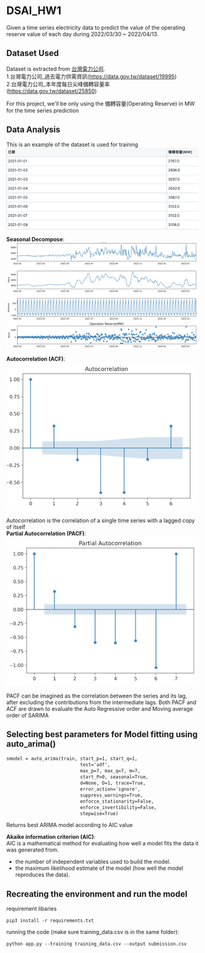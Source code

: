 # DSAI_HW1

Given a time series electricity data to predict the value of the operating reserve value of each day during 2022/03/30 ~ 2022/04/13. 



## Dataset Used

Dataset is extracted from [台灣電力公司](https://data.gov.tw/).  
1.台灣電力公司_過去電力供需資訊(https://data.gov.tw/dataset/19995)  
2.台灣電力公司_本年度每日尖峰備轉容量率(https://data.gov.tw/dataset/25850)

For this project, we'll be only using the 備轉容量(Operating Reserve) in MW for the time series prediction


## Data Analysis
This is an example of the dataset is used for training
 ![Dataset example](/images/dataset_example.png)

**Seasonal Decompose**:  
 ![Seasonal Decompose](/images/seasonal_decompose.png)
 
**Autocorrelation (ACF)**:  
 ![acf](/images/acf.png)
 
 Autocorrelation is the correlation of a single time series with a lagged copy of itself\
**Partial Autocorrelation (PACF)**:  
 ![pacf](/images/pacf.png)
 
PACF can be imagined as the correlation between the series and its lag, after excluding the contributions from the intermediate lags.
Both PACF and ACF are drawn to evaluate the Auto Regressive order and Moving average order of SARIMA
## Selecting best parameters for Model fitting using auto_arima()
```
smodel = auto_arima(train, start_p=1, start_q=1,
                           test='adf',
                           max_p=7, max_q=7, m=7,
                           start_P=0, seasonal=True,
                           d=None, D=1, trace=True,
                           error_action='ignore',  
                           suppress_warnings=True,
                           enforce_stationarity=False,
                           enforce_invertibility=False,
                           stepwise=True)
```
Returns best ARIMA model according to AIC value

**Akaike information criterion (AIC)**:  
AIC is a mathematical method for evaluating how well a model fits the data it was generated from.
- the number of independent variables used to build the model.
- the maximum likelihood estimate of the model (how well the model reproduces the data).
## Recreating the environment and run the model
requirement libaries
```
pip3 install -r requirements.txt
```
running the code (make sure training_data.csv is in the same folder):
```
python app.py --training training_data.csv --output submission.csv
```
